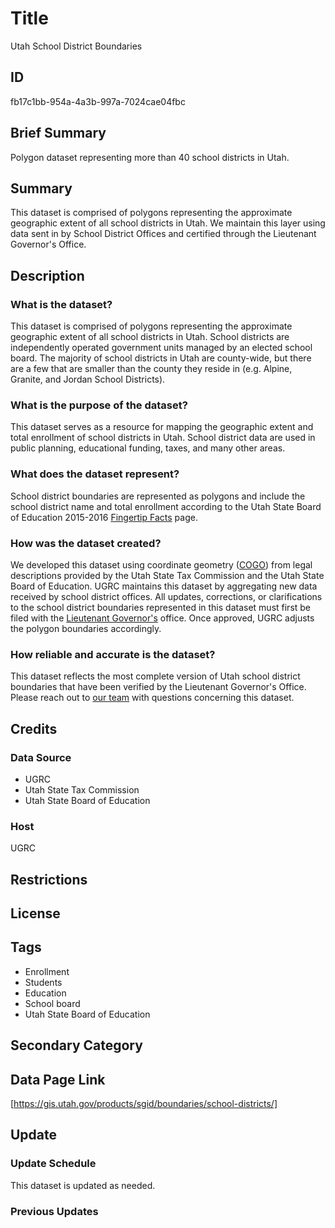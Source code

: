 # Title

Utah School District Boundaries

## ID

fb17c1bb-954a-4a3b-997a-7024cae04fbc

## Brief Summary

Polygon dataset representing more than 40 school districts in Utah.

## Summary

This dataset is comprised of polygons representing the approximate geographic extent of all school districts in Utah. We maintain this layer using data sent in by School District Offices and certified through the Lieutenant Governor's Office.

## Description

### What is the dataset?

This dataset is comprised of polygons representing the approximate geographic extent of all school districts in Utah. School districts are independently operated government units managed by an elected school board. The majority of school districts in Utah are county-wide, but there are a few that are smaller than the county they reside in (e.g. Alpine, Granite, and Jordan School Districts).

### What is the purpose of the dataset?

This dataset serves as a resource for mapping the geographic extent and total enrollment of school districts in Utah. School district data are used in public planning, educational funding, taxes, and many other areas.

### What does the dataset represent?

School district boundaries are represented as polygons and include the school district name and total enrollment according to the Utah State Board of Education 2015-2016 [Fingertip Facts](https://schools.utah.gov/fingertipfacts) page.

<!--- The latest Fingertip Facts sheet is from 2019-2020. Are we planning on updating the total enrollment as the fingertip facts come out? -->

### How was the dataset created?

We developed this dataset using coordinate geometry ([COGO](https://pro.arcgis.com/en/pro-app/latest/help/editing/introduction-to-cogo.htm)) from legal descriptions provided by the Utah State Tax Commission and the Utah State Board of Education. UGRC maintains this dataset by aggregating new data received by school district offices. All updates, corrections, or clarifications to the school district boundaries represented in this dataset must first be filed with the [Lieutenant Governor's](https://ltgovernor.utah.gov/) office. Once approved, UGRC adjusts the polygon boundaries accordingly.

### How reliable and accurate is the dataset?

This dataset reflects the most complete version of Utah school district boundaries that have been verified by the Lieutenant Governor's Office. Please reach out to [our team](https://gis.utah.gov/contact/) with questions concerning this dataset.

## Credits

### Data Source

- UGRC
- Utah State Tax Commission
- Utah State Board of Education

### Host

UGRC

## Restrictions

## License

## Tags

- Enrollment
- Students
- Education
- School board
- Utah State Board of Education

## Secondary Category

## Data Page Link

[https://gis.utah.gov/products/sgid/boundaries/school-districts/]

## Update

### Update Schedule

This dataset is updated as needed.

### Previous Updates
